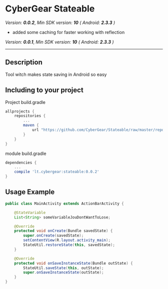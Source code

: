 # CyberGear Stateable

*Version:* ***0.0.2***, *Min SDK version:* ***10*** *(* *Android:* ***2.3.3*** *)*

 - added some caching for faster working with reflection

*Version:* ***0.0.1***, *Min SDK version:* ***10*** *(* *Android:* ***2.3.3*** *)*

---

## Description

Tool witch makes state saving in Android so easy

## Including to your project

Project build.gradle
```Groovy
allprojects {
    repositories {
        ...
        maven {
            url "https://github.com/CyberGear/Stateable/raw/master/repo/"
        }
    }
}
```

module build.gradle
```Groovy
dependencies {
    ...
    compile 'lt.cybergear:stateable:0.0.2'
}
```

## Usage Example

```Java
public class MainActivity extends ActionBarActivity {

    @StateVariable
    List<String> someVariableJouDontWantToLose;

    @Override
    protected void onCreate(Bundle savedState) {
        super.onCreate(savedState);
        setContentView(R.layout.activity_main);
        StateUtil.restoreState(this, savedState);
    }

    @Override
    protected void onSaveInstanceState(Bundle outState) {
        StateUtil.saveState(this, outState);
        super.onSaveInstanceState(outState);
    }
}
```